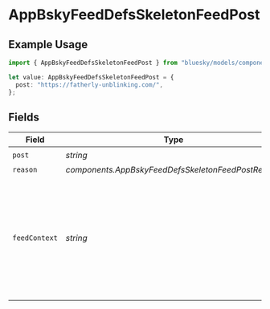 # AppBskyFeedDefsSkeletonFeedPost

## Example Usage

```typescript
import { AppBskyFeedDefsSkeletonFeedPost } from "bluesky/models/components";

let value: AppBskyFeedDefsSkeletonFeedPost = {
  post: "https://fatherly-unblinking.com/",
};
```

## Fields

| Field                                                                                                          | Type                                                                                                           | Required                                                                                                       | Description                                                                                                    |
| -------------------------------------------------------------------------------------------------------------- | -------------------------------------------------------------------------------------------------------------- | -------------------------------------------------------------------------------------------------------------- | -------------------------------------------------------------------------------------------------------------- |
| `post`                                                                                                         | *string*                                                                                                       | :heavy_check_mark:                                                                                             | N/A                                                                                                            |
| `reason`                                                                                                       | *components.AppBskyFeedDefsSkeletonFeedPostReason*                                                             | :heavy_minus_sign:                                                                                             | N/A                                                                                                            |
| `feedContext`                                                                                                  | *string*                                                                                                       | :heavy_minus_sign:                                                                                             | Context that will be passed through to client and may be passed to feed generator back alongside interactions. |